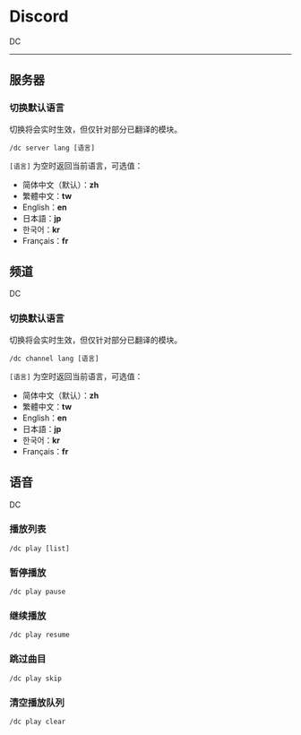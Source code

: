 # Discord
<span class="span-discord">DC</span>

---

## 服务器

### 切换默认语言
切换将会实时生效，但仅针对部分已翻译的模块。
```
/dc server lang [语言]
```
`[语言]` 为空时返回当前语言，可选值：
- 简体中文（默认）：**zh**
- 繁體中文：**tw**
- English：**en**
- 日本語：**jp**
- 한국어：**kr**
- Français：**fr**

## 频道
<span class="span-discord">DC</span>

### 切换默认语言
切换将会实时生效，但仅针对部分已翻译的模块。
```
/dc channel lang [语言]
```
`[语言]` 为空时返回当前语言，可选值：
- 简体中文（默认）：**zh**
- 繁體中文：**tw**
- English：**en**
- 日本語：**jp**
- 한국어：**kr**
- Français：**fr**

## 语音
<span class="span-discord">DC</span>

### 播放列表
```
/dc play [list]
```

### 暂停播放
```
/dc play pause
```

### 继续播放
```
/dc play resume
```

### 跳过曲目
```
/dc play skip
```

### 清空播放队列
```
/dc play clear
```